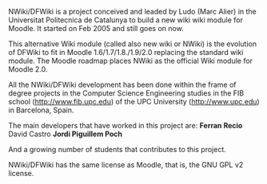 NWiki/DFWiki is a project conceived and leaded by Ludo (Marc Alier) in the Universitat Politecnica de Catalunya to build a new wiki wiki module for Moodle.
It started on Feb 2005 and still goes on now.

This alternative Wiki module (called also new wiki or NWiki) is the evolution of DFWiki to fit in Moodle 1.6/1.7/1.8./1.9/2.0 replacing the standard wiki module.
The Moodle roadmap places NWiki as the official Wiki module for Moodle 2.0.

All the NWiki/DFWiki development has been done within the frame of degree
projects in the Computer Science Engineering studies in the FIB school
(http://www.fib.upc.edu) of the UPC University (http://www.upc.edu) in
Barcelona, Spain.

The main developers that have worked in this project are:
**Ferran Recio** David Castro
**Jordi Piguillem Poch**


And a growing number of students that contributes to this project.

NWiki/DFWiki has the same license as Moodle, that is, the GNU GPL v2 license.